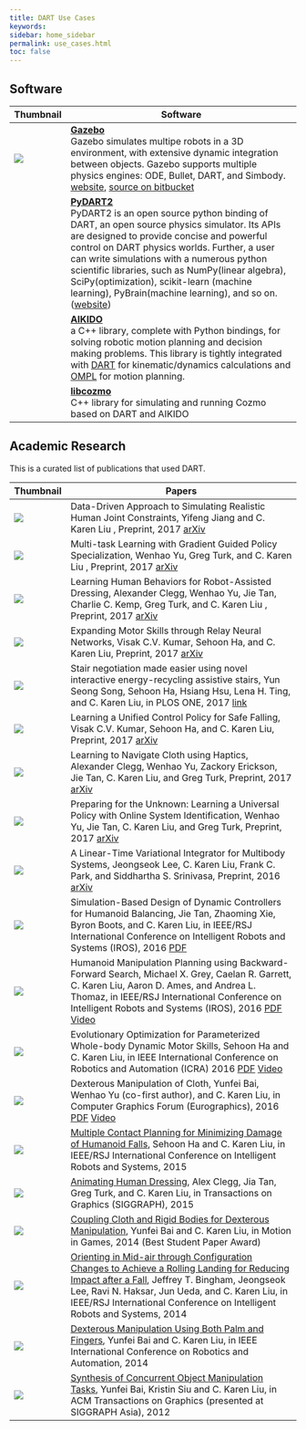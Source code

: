 ```yaml
---
title: DART Use Cases
keywords: 
sidebar: home_sidebar
permalink: use_cases.html
toc: false
---
```


## Software

| Thumbnail | Software |
|-----------|--------|
| <img src="http://www.gazebosim.org/assets/logos/gazebo_vert_pos_small-cae32db40df918570d1c43f1fccf1aa6.png"> | **[Gazebo](http://www.gazebosim.org/)** <br> Gazebo simulates multipe robots in a 3D environment, with extensive dynamic integration between objects. Gazebo supports multiple physics engines: ODE, Bullet, DART, and Simbody. [website](http://www.gazebosim.org/), [source on bitbucket](https://bitbucket.org/osrf/gazebo) |
|  | **[PyDART2](https://github.com/sehoonha/pydart2)** <br> PyDART2 is an open source python binding of DART, an open source physics simulator. Its APIs are designed to provide concise and powerful control on DART physics worlds. Further, a user can write simulations with a numerous python scientific libraries, such as NumPy(linear algebra), SciPy(optimization), scikit-learn (machine learning), PyBrain(machine learning), and so on. ([website](http://pydart2.readthedocs.io/)) |
|  | **[AIKIDO](https://github.com/personalrobotics/aikido)** <br> a C++ library, complete with Python bindings, for solving robotic motion planning and decision making problems. This library is tightly integrated with [DART](http://dartsim.github.io/) for kinematic/dynamics calculations and [OMPL](http://ompl.kavrakilab.org/) for motion planning. |
|  | **[libcozmo](https://github.com/personalrobotics/libcozmo)** <br> C++ library for simulating and running Cozmo based on DART and AIKIDO |

## Academic Research

This is a curated list of publications that used DART.

| Thumbnail | Papers |
|-----------|--------|
| <img src="https://dartsim.github.io/images/use_cases/2017_data.jpg"/> | Data-Driven Approach to Simulating Realistic Human Joint Constraints, Yifeng Jiang and C. Karen Liu , Preprint, 2017 [arXiv](https://arxiv.org/abs/1709.08685) |
| <img src="https://dartsim.github.io/images/use_cases/2017_multi.jpg"/> | Multi-task Learning with Gradient Guided Policy Specialization, Wenhao Yu, Greg Turk, and C. Karen Liu , Preprint, 2017 [arXiv](https://arxiv.org/abs/1709.07979) |
| <img src="https://dartsim.github.io/images/use_cases/2017_learning_human.jpg"/> | Learning Human Behaviors for Robot-Assisted Dressing, Alexander Clegg, Wenhao Yu, Jie Tan, Charlie C. Kemp, Greg Turk, and C. Karen Liu , Preprint, 2017 [arXiv](https://arxiv.org/abs/1709.07033) |
| <img src="https://dartsim.github.io/images/use_cases/2017_expanding.jpg"/> | Expanding Motor Skills through Relay Neural Networks, Visak C.V. Kumar, Sehoon Ha, and C. Karen Liu, Preprint, 2017 [arXiv](https://arxiv.org/abs/1709.07932) |
| <img src="https://dartsim.github.io/images/use_cases/2017_stair.jpg"/> | Stair negotiation made easier using novel interactive energy-recycling assistive stairs, Yun Seong Song, Sehoon Ha, Hsiang Hsu, Lena H. Ting, and C. Karen Liu, in PLOS ONE, 2017 [link](http://journals.plos.org/plosone/article?id=10.1371/journal.pone.0179637) |
| <img src="https://dartsim.github.io/images/use_cases/2017_learning_a_unified.jpg"/> | Learning a Unified Control Policy for Safe Falling, Visak C.V. Kumar, Sehoon Ha, and C. Karen Liu, Preprint, 2017 [arXiv](https://arxiv.org/abs/1703.02905) |
| <img src="https://dartsim.github.io/images/use_cases/2017_learning_to_navigate.jpg"/> | Learning to Navigate Cloth using Haptics, Alexander Clegg, Wenhao Yu, Zackory Erickson, Jie Tan, C. Karen Liu, and Greg Turk, Preprint, 2017 [arXiv](https://arxiv.org/abs/1703.06905) |
| <img src="https://dartsim.github.io/images/use_cases/2017_learning_to_navigate.jpg"/> | Preparing for the Unknown: Learning a Universal Policy with Online System Identification, Wenhao Yu, Jie Tan, C. Karen Liu, and Greg Turk, Preprint, 2017 [arXiv](https://arxiv.org/abs/1702.02453) |
| <img src="https://dartsim.github.io/images/use_cases/2016_a_linear.jpg"/> | A Linear-Time Variational Integrator for Multibody Systems, Jeongseok Lee, C. Karen Liu, Frank C. Park, and Siddhartha S. Srinivasa, Preprint, 2016 [arXiv](https://arxiv.org/abs/1609.02898) |
| <img src="http://dartsim.github.io/images/use_cases/2016_simulation.jpg"/> | Simulation-Based Design of Dynamic Controllers for Humanoid Balancing, Jie Tan, Zhaoming Xie, Byron Boots, and C. Karen Liu, in IEEE/RSJ International Conference on Intelligent Robots and Systems (IROS), 2016 [PDF](http://www.cc.gatech.edu/~bboots3/files/Simulation_based_design.pdf) |
| <img src="https://dartsim.github.io/images/use_cases/2016_humanoid.jpg"/> | Humanoid Manipulation Planning using Backward-Forward Search, Michael X. Grey, Caelan R. Garrett, C. Karen Liu, Aaron D. Ames, and Andrea L. Thomaz, in IEEE/RSJ International Conference on Intelligent Robots and Systems (IROS), 2016 [PDF](http://www.cc.gatech.edu/graphics/projects/Grey/humanoid_hbf_iros2016.pdf) [Video](http://www.cc.gatech.edu/graphics/projects/Grey/iros2016_humanoid_hbf.mp4) |
| <img src="https://dartsim.github.io/images/use_cases/2016_evolutionary.jpg"/> | Evolutionary Optimization for Parameterized Whole-body Dynamic Motor Skills, Sehoon Ha and C. Karen Liu, in IEEE International Conference on Robotics and Automation (ICRA) 2016 [PDF](http://sehoonha.com/projects/ha2016eop/2016_optskill.pdf) [Video](https://youtu.be/vomyRgVj21w) |
| <img src="https://dartsim.github.io/images/use_cases/2016_dexterous.jpg"/> | Dexterous Manipulation of Cloth, Yunfei Bai, Wenhao Yu (co-first author), and C. Karen Liu, in Computer Graphics Forum (Eurographics), 2016 [PDF](http://www.cc.gatech.edu/~ybai30/cloth_manipulation/paper_cloth_manipulation.pdf) [Video](https://youtu.be/_H_PlIvL3-k) |
| <img src="https://dartsim.github.io/images/use_cases/2015_multiple.jpg"/>  | [Multiple Contact Planning for Minimizing Damage of Humanoid Falls](http://www.cc.gatech.edu/~sha9/projects/ha2015mcs/index.html), Sehoon Ha and C. Karen Liu, in IEEE/RSJ International Conference on Intelligent Robots and Systems, 2015 |
| <img src="https://dartsim.github.io/images/use_cases/2015_animating.jpg"/>  | [Animating Human Dressing](http://www.cc.gatech.edu/~aclegg3/projects/AnimatingHumanDressing.html), Alex Clegg, Jia Tan, Greg Turk, and C. Karen Liu, in Transactions on Graphics (SIGGRAPH), 2015 |
| <img src="https://dartsim.github.io/images/use_cases/2014_coupling.jpg"/>  | [Coupling Cloth and Rigid Bodies for Dexterous Manipulation](http://www.cc.gatech.edu/~ybai30/cloth/paper_cloth.pdf), Yunfei Bai and C. Karen Liu, in Motion in Games, 2014 (Best Student Paper Award) |
| <img src="https://dartsim.github.io/images/use_cases/2014_orienting.png"/>  | [Orienting in Mid-air through Configuration Changes to Achieve a Rolling Landing for Reducing Impact after a Fall](http://www.cc.gatech.edu/~karenliu/bingham_inertiabot_IROS2014.pdf), Jeffrey T. Bingham, Jeongseok Lee, Ravi N. Haksar, Jun Ueda, and C. Karen Liu, in IEEE/RSJ International Conference on Intelligent Robots and Systems, 2014 |
| <img src="https://dartsim.github.io/images/use_cases/2014_dexterous.jpg"/> | [Dexterous Manipulation Using Both Palm and Fingers](http://www.cc.gatech.edu/~ybai30/hand/hand.html), Yunfei Bai and C. Karen Liu, in IEEE International Conference on Robotics and Automation, 2014 |
| <img src="https://dartsim.github.io/images/use_cases/2012_synthesis.jpg"/> | [Synthesis of Concurrent Object Manipulation Tasks](http://www.cc.gatech.edu/~ybai30/multitask/multitask.html), Yunfei Bai, Kristin Siu and C. Karen Liu, in ACM Transactions on Graphics (presented at SIGGRAPH Asia), 2012 |



